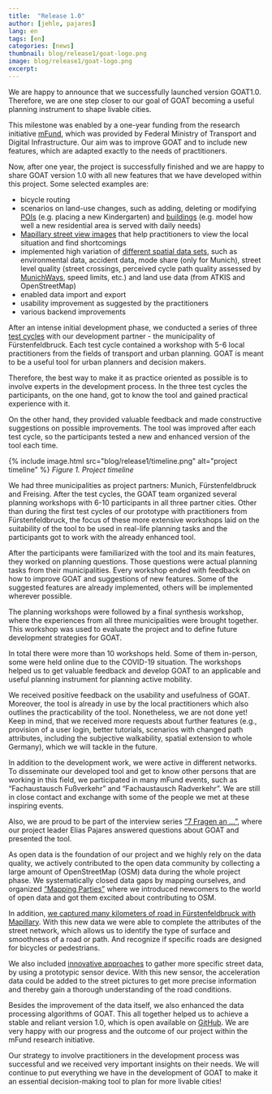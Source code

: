 ```yaml
---
title:  "Release 1.0"
author: [jehle, pajares]
lang: en
tags: [en]
categories: [news]
thumbnail: blog/release1/goat-logo.png
image: blog/release1/goat-logo.png
excerpt: 
---
```


We are happy to announce that we successfully launched version GOAT1.0. Therefore, we are one step closer to our goal of GOAT becoming a useful planning instrument to shape livable cities. 

This milestone was enabled by a one-year funding from  the research initiative [mFund](https://www.bmvi.de/SharedDocs/DE/Artikel/DG/mfund-projekte/GOAT.html), which was provided by Federal Ministry of Transport and Digital Infrastructure. Our aim was to improve GOAT and to include new features, which are adapted exactly to the needs of practitioners. 

Now, after one year, the project is successfully finished and we are happy to share GOAT version 1.0 with all new features that we have developed within this project. Some selected examples are: 
- bicycle routing
- scenarios on land-use changes, such as adding, deleting or modifying [POIs](../tutorials/scenario-location/) (e.g. placing a new Kindergarten) and [buildings](../tutorials/scenario-buildings/) (e.g. model how well a new residential area is served with daily needs)
- [Mapillary street view images](https://vimeo.com/411741106) that help practitioners to view the local situation and find shortcomings
- implemented high variation of [different spatial data sets](https://vimeo.com/user93657565), such as environmental data, accident data, mode share (only for Munich), street level quality (street crossings, perceived cycle path quality assessed by [MunichWays](https://www.munichways.com/), speed limits, etc.) and land use data (from ATKIS and OpenStreetMap) 
- enabled data import and export
- usability improvement as suggested by the practitioners 
- various backend improvements 

After an intense initial development phase, we conducted a series of three [test cycles](../testcycles) with our development partner - the municipality of Fürstenfeldbruck. Each test cycle contained a workshop with 5-6 local practitioners from the fields of transport and urban planning. GOAT is meant to be a useful tool for urban planners and decision makers. 

Therefore, the best way to make it as practice oriented as possible is to involve experts in the development process. In the three test cycles the participants, on the one hand, got to know the tool and gained practical experience with it. 

On the other hand, they provided valuable feedback and made constructive suggestions on possible improvements. The tool was improved after each test cycle, so the participants tested a new and enhanced version of the tool each time. 

{% include image.html src="blog/release1/timeline.png" alt="project timeline"  %} 
<i>Figure 1. Project timeline</i>

We had three municipalities as project partners: Munich, Fürstenfeldbruck and Freising. After the test cycles, the GOAT team organized several planning workshops with 6-10 participants in all three partner cities. Other than during the first test cycles of our prototype with practitioners from Fürstenfeldbruck, the focus of these more extensive workshops laid on the suitability of the tool to be used in real-life planning tasks and the participants got to work with the already enhanced tool. 

After the participants were familiarized with the tool and its main features, they worked on planning questions. Those questions were actual planning tasks from their municipalities. Every workshop ended with feedback on how to improve GOAT and suggestions of new features. Some of the suggested features are already implemented, others will be implemented wherever possible.

The planning workshops were followed by a final synthesis workshop, where the experiences from all three municipalities were brought together. This workshop was used to evaluate the project and to define future development strategies for GOAT. 

In total there were more than 10 workshops held. Some of them in-person, some were held online due to the COVID-19 situation. The workshops helped us to get valuable feedback and develop GOAT to an applicable and useful planning instrument for planning active mobility. 

We received positive feedback on the usability and usefulness of GOAT. Moreover, the tool is already in use by the local practitioners which also outlines the practicability of the tool. Nonetheless, we are not done yet! Keep in mind, that we received more requests about further features (e.g., provision of a user login, better tutorials, scenarios with changed path attributes, including the subjective walkability, spatial extension to whole Germany), which we will tackle in the future. 

In addition to the development work, we were active in different networks. To disseminate our developed tool and get to know other persons that are working in this field, we participated in many mFund events, such as “Fachaustausch Fußverkehr” and “Fachaustausch Radverkehr”. We are still in close contact and exchange with some of the people we met at these inspiring events. 

Also, we are proud to be part of the interview series [“7 Fragen an …”](https://www.wik.org/fileadmin/mFUND_VF/mFUND_WIK_7_Fragen_an_GOAT.pdf), where our project leader Elias Pajares answered questions about GOAT and presented the tool. 

As open data is the foundation of our project and we highly rely on the data quality, we actively contributed to the open data community by collecting a large amount of OpenStreetMap (OSM) data during the whole project phase. We systematically closed data gaps by mapping ourselves, and organized [“Mapping Parties”](../mapping-parties) where we introduced newcomers to the world of open data and got them excited about contributing to OSM. 

In addition, [we captured many kilometers of road in Fürstenfeldbruck with Mapillary](../mapillary). With this new data we were able to complete the attributes of the street network, which allows us to identify the type of surface and smoothness of a road or path. And recognize if specific roads are designed for bicycles or pedestrians.

We also included [innovative approaches](../sensor-freiberg) to gather more specific street data, by using a prototypic sensor device. With this new sensor, the acceleration data could be added to the street pictures to get more precise information and thereby gain a thorough understanding of the road conditions.  

Besides the improvement of the data itself, we also enhanced the data processing algorithms of GOAT. This all together helped us to achieve a stable and reliant version 1.0, which is open available on [GitHub](https://github.com/goat-community/goat). We are very happy with our progress and the outcome of our project within the mFund research initiative. 

Our strategy to involve practitioners in the development process was successful and we received very important insights on their needs. We will continue to put everything we have in the development of GOAT to make it an essential decision-making tool to plan for more livable cities! 
